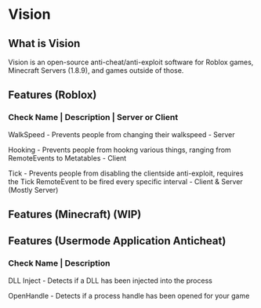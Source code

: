# Vision
## What is Vision
Vision is an open-source anti-cheat/anti-exploit software for Roblox games, Minecraft Servers (1.8.9), and games outside of those.

## Features (Roblox)
### Check Name | Description | Server or Client
WalkSpeed - Prevents people from changing their walkspeed - Server

Hooking - Prevents people from hookng various things, ranging from RemoteEvents to Metatables - Client

Tick - Prevents people from disabling the clientside anti-exploit, requires the Tick RemoteEvent to be fired every specific interval - Client & Server (Mostly Server)

## Features (Minecraft) (WIP)

## Features (Usermode Application Anticheat)
### Check Name | Description
DLL Inject - Detects if a DLL has been injected into the process

OpenHandle - Detects if a process handle has been opened for your game


